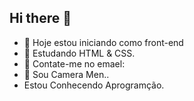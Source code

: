 ## Hi there 👋



- 🔭 Hoje estou iniciando como front-end
- 🌱 Estudando HTML & CSS.
- 👯 Contate-me no emael:
- 🤔 Sou Camera Men..
- Estou Conhecendo Aprogramção.


